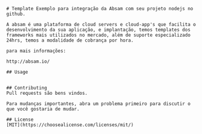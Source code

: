     # Template Exemplo para integração da Absam com seu projeto nodejs no github.

    A absam é uma plataforma de cloud servers e cloud-app's que facilita o desenvolvimento da sua aplicação, e implantação, temos templates dos frameworks mais utilizados no mercado, além de suporte especializado 24hrs, temos a modalidade de cobrança por hora.

    para mais informações:

    http://absam.io/

    ## Usage


    ## Contributing
    Pull requests são bens vindos.

    Para mudanças importantes, abra um problema primeiro para discutir o que você gostaria de mudar.

    ## License
    [MIT](https://choosealicense.com/licenses/mit/)